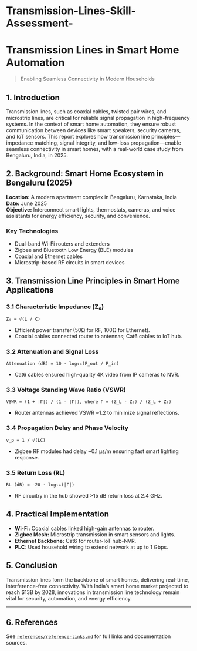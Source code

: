 # Transmission-Lines-Skill-Assessment-
# Transmission Lines in Smart Home Automation

> Enabling Seamless Connectivity in Modern Households

## 1. Introduction

Transmission lines, such as coaxial cables, twisted pair wires, and microstrip lines, are critical for reliable signal propagation in high-frequency systems. In the context of smart home automation, they ensure robust communication between devices like smart speakers, security cameras, and IoT sensors. This report explores how transmission line principles—impedance matching, signal integrity, and low-loss propagation—enable seamless connectivity in smart homes, with a real-world case study from Bengaluru, India, in 2025.

## 2. Background: Smart Home Ecosystem in Bengaluru (2025)

**Location:** A modern apartment complex in Bengaluru, Karnataka, India  
**Date:** June 2025  
**Objective:** Interconnect smart lights, thermostats, cameras, and voice assistants for energy efficiency, security, and convenience.

### Key Technologies
- Dual-band Wi-Fi routers and extenders
- Zigbee and Bluetooth Low Energy (BLE) modules
- Coaxial and Ethernet cables
- Microstrip-based RF circuits in smart devices

## 3. Transmission Line Principles in Smart Home Applications

### 3.1 Characteristic Impedance (Z₀)
`Z₀ = √(L / C)`  
- Efficient power transfer (50Ω for RF, 100Ω for Ethernet).
- Coaxial cables connected router to antennas; Cat6 cables to IoT hub.

### 3.2 Attenuation and Signal Loss
`Attenuation (dB) = 10 · log₁₀(P_out / P_in)`  
- Cat6 cables ensured high-quality 4K video from IP cameras to NVR.

### 3.3 Voltage Standing Wave Ratio (VSWR)
`VSWR = (1 + |Γ|) / (1 - |Γ|), where Γ = (Z_L - Z₀) / (Z_L + Z₀)`  
- Router antennas achieved VSWR ~1.2 to minimize signal reflections.

### 3.4 Propagation Delay and Phase Velocity
`v_p = 1 / √(LC)`  
- Zigbee RF modules had delay ~0.1 µs/m ensuring fast smart lighting response.

### 3.5 Return Loss (RL)
`RL (dB) = -20 · log₁₀(|Γ|)`  
- RF circuitry in the hub showed >15 dB return loss at 2.4 GHz.

## 4. Practical Implementation

- **Wi-Fi:** Coaxial cables linked high-gain antennas to router.
- **Zigbee Mesh:** Microstrip transmission in smart sensors and lights.
- **Ethernet Backbone:** Cat6 for router-IoT hub-NVR.
- **PLC:** Used household wiring to extend network at up to 1 Gbps.

## 5. Conclusion

Transmission lines form the backbone of smart homes, delivering real-time, interference-free connectivity. With India’s smart home market projected to reach $13B by 2028, innovations in transmission line technology remain vital for security, automation, and energy efficiency.

---

## 6. References

See [`references/reference-links.md`](./references/reference-links.md) for full links and documentation sources.



